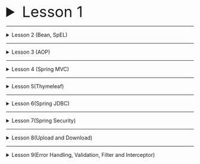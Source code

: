 <details>
<summary style="font-size:40px;">Lesson 1</summary>

1. Rasmdagi page ni HTML,CSS dan foydalanib yarating !
2. Yuqoridagi rasmdagi page ni HTML,BOOTSTRAP dan foydalanib yarating !
3. HTML, CSS, JS dan foydalanib calculator yarating ?

</details>

------

<details>
<summary>Lesson 2 (Bean, SpEL)</summary>

* XML Based konfiguratsiyadan foydalanib bean yarating.
* va ushbu bean-ni propertylarni SpEL orqali to'ldiring.
* Huddi shu ishni Annotation Based konfiguratsiya orqali qiling.

</details>

------

<details>
<summary>Lesson 3 (AOP)</summary>

* Transform nomli class yarating va uni ichida 1..10 gacha bo'lgan sonlarni ekranga chiqaruvchi start() nomli method 
yozing va ushbu method chaqirilganda method bajarilishidan oldin va keyin log tashlaydigan dastur yozing. XML Based 
konfiguratsiyadan foydalanib, **Before**, **After** va **AfterReturning** **Advice** laridan ham foydalaning.
* Transform classni start method chaqirilganda endi exception sodir bo'lsa log tashlaydigan dastur yozing. Java Based
konfiguratsiyadan foydalanib. **TransformAspect** classida barcha Advicelarni (**@Before**, **@After**, **@AfterReturning** va 
**@AfterThrowing**) yozing.

```java
@Aspect
@Component
public class TransformAspect {
    // ...
}
```

</details>

------

<details>
<summary>Lesson 4 (Spring MVC)</summary>

* Spring MVC dan foydalanib databasedan userlarni olib ekran chiqazuvchi dastur yozing.
* Har bir userni to'liq ma'lumotlarni ko'rish uchun ham alohida pageda ko'rsatadigan API bo'lsin.

</details>

------

<details>
<summary>Lesson 5(Thymeleaf)</summary>

* 4chi darsda yozgan dasturimizni thymeleafdan foydalanib CRUD amallarni qila olish imkoniyatlarni ham qo'shing.

</details>

------

<details>
<summary>Lesson 6(Spring JDBC)</summary>

* Spring JDBC dan foydalanib CRUD qiling va API chiqazing.

</details>

------

<details>
<summary>Lesson 7(Spring Security)</summary>

* Spring Security o'zingiz qaytadan yozing va endi username bilan emas, email orqali kira oladigan qiling.
* va Thymeleaf orqali login va register page yarating.

</details>

------

<details>
<summary>Lesson 8(Upload and Download)</summary>

* Multi File qabul qiladigan va yuklab bo'lgandan so'ng filelarni pathni List qilib qaytaradigan Rest API yozing.

</details>

------

<details>
<summary>Lesson 9(Error Handling, Validation, Filter and Interceptor)</summary>

* Blog yaratadigan dastur yozing.
* Agar Blog toplimasa Error ni ushlang va ekranga 404 page chiqazing.
* Blog Create qiloyotgan paytda validatorlar qo'shing. Agar fieldlardan biri valid bo'lmasa error tashlangan.
* Errorlarni user tanlagan tilga qarab textlarni o'zgartiring.

</details>


